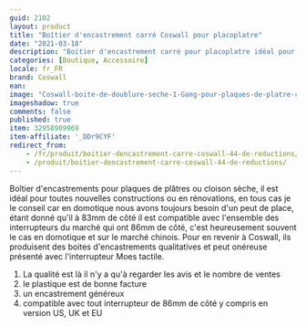 ```yaml
---
guid: 2102
layout: product
title: "Boîtier d'encastrement carré Coswall pour placoplatre"
date: "2021-03-18"
description: "Boitier d'encastrement carré pour placoplatre idéal pour les modules domotiques"
categories: [Boutique, Accessoire]
locale: fr_FR
brand: Coswall
ean:
image: "Coswall-boite-de-doublure-seche-1-Gang-pour-plaques-de-platre-cloisons-placo.jpg"
imageshadow: true
comments: false
published: true
item: 32958909969
item-affiliate: '_DDr9CYF'
redirect_from: 
    - /fr/produit/boitier-dencastrement-carre-coswall-44-de-reductions/
    - /produit/boitier-dencastrement-carre-coswall-44-de-reductions/
---
```


Boîtier d'encastrements pour plaques de plâtres ou cloison sèche, il est idéal pour toutes nouvelles constructions ou en rénovations, en tous cas je le conseil car en domotique nous avons toujours besoin d'un peut de place, étant donné qu'il à 83mm de côté il est compatible avec l'ensemble des interrupteurs du marché qui ont 86mm de côté, c'est heureusement souvent le cas en domotique et sur le marché chinois. Pour en revenir à Coswall, ils produisent des boites d'encastrements qualitatives et peut onéreuse présenté avec l'interrupteur Moes tactile.

1. La qualité est là il n'y a qu'à regarder les avis et le nombre de ventes
2. le plastique est de bonne facture
3. un encastrement généreux
4. compatible avec tout interrupteur de 86mm de côté y compris en version US, UK et EU
